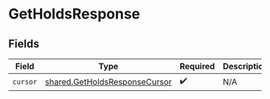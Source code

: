 # GetHoldsResponse


## Fields

| Field                                                                                 | Type                                                                                  | Required                                                                              | Description                                                                           |
| ------------------------------------------------------------------------------------- | ------------------------------------------------------------------------------------- | ------------------------------------------------------------------------------------- | ------------------------------------------------------------------------------------- |
| `cursor`                                                                              | [shared.GetHoldsResponseCursor](../../../sdk/models/shared/getholdsresponsecursor.md) | :heavy_check_mark:                                                                    | N/A                                                                                   |